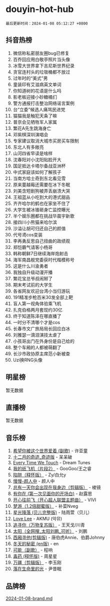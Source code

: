 # douyin-hot-hub

`最后更新时间：2024-01-08 05:12:27 +0800`

## 抖音热榜

1. 微信称私密朋友圈bug已修复
1. 百乔回应用白敬亭照片当头像
1. 冰雪大世界拿下吉尼斯世界纪录
1. 贪官连村头的垃圾桶都不放过
1. 过年时的“美式”男
1. 童装印有艾滋病英文单词
1. 你知道树的花语是什么吗
1. 影老板迎接小砂糖橘们
1. 警方通报打击整治网络谣言案例
1. 台“立委”候选人痛骂民进党
1. 猫猫我是触犯天条了嘛
1. 普京会见牺牲军人家属
1. 繁花A先生跳海身亡
1. 邓紫棋深圳演唱会
1. 专家建议取消大城市买房买车限制
1. 东北人有多敞亮
1. 山河四省早读是啥样
1. 沈春阳对小沈阳贴脸开大
1. 国足抵达卡塔尔备战亚洲杯
1. 中式家庭该如何了解孩子
1. 当南方哈士奇到东北看见雪
1. 原来蔓越莓还需要在冰下冬眠
1. 刘美含短剧狗被弄丢崩溃大哭
1. 王祖蓝从小吃到大的港式甜品
1. 齐齐哈尔的鹤也在家坐不住了
1. 大学生被冰锥砸身亡监控曝光
1. 半个娱乐圈都在挑战华晨宇新歌
1. 接四川小熊猫来哈尔滨
1. 沙溢让胡可归还自己的颜值
1. 代号鸢cos变装
1. 李再勇反思自己扭曲的政绩观
1. 郑恺霸气请客小杨哥
1. 韩称朝鲜7日继续海岸炮射击
1. 海军南昌舰党委获时代楷模称号
1. 这是什么川渝勇者
1. 我独自升级动漫开播
1. 繁花宝总爷叔闹掰了
1. 期末考试前的大学生
1. 各省网友欢迎台湾小当归游玩
1. 191精准步枪百米30发全部上靶
1. 盲人第一视角体验乘飞机
1. 扎克伯格两月套现约30亿
1. 终于知道陈泽在哪直播了
1. 一时分不清哪个才是cos
1. 长春市文广旅局局长回应白冰
1. 刘雅瑟一滴泪演技太虐了
1. 小孩哥出门在外身份是自己给的
1. 整个车厢的人都被萌翻了
1. 长沙市政协原主席范小新被查
1. Uzi换RNG头像

## 明星榜

暂无数据

## 直播榜

暂无数据

## 音乐榜

1. [希望你被这个世界爱着 (副歌)](https://sf3-cdn-tos.douyinstatic.com/obj/tos-cn-ve-2774/oUHCmWQfZlE3QQBKBeD8rCFLpJzPgCpImhsxMt) - 许亚童
1. [十二月的奇迹_奇迹版](https://sf86-cdn-tos.douyinstatic.com/obj/tos-cn-ve-2774/oMslvA9FBzGMGHnyUuoiiUjtIAXfMz6tzwByW8) - 呆呆破
1. [Every Time We Touch](https://sf6-cdn-tos.douyinstatic.com/obj/tos-cn-ve-2774/ogN6lUKQeBBfEVhIOMikG1CcJjugxk1tztZyhP) - Dream Tunes
1. [我的纸飞机（片段2）](https://sf3-cdn-tos.douyinstatic.com/obj/tos-cn-ve-2774/oM2ZrKcg2CD5AeRB2gkeXOFB1IxAGJdZPazYHf) - GooGoo/王之睿
1. [陷阱（释怀版）](https://sf3-cdn-tos.douyinstatic.com/obj/tos-cn-ve-2774/oE8C21LeZrzKLDFfQYgMzx4GAIHageG5IzayY7) - Zy/白允y
1. [慢慢-颜人中](https://sf3-cdn-tos.douyinstatic.com/obj/tos-cn-ve-2774/ocjHNfBXdBxQNC8ZGAeoLMFTUgtBg8bkExunDC) - 颜人中
1. [总有一天你会出现在我身边（剪辑版）](https://sf86-cdn-tos.douyinstatic.com/obj/tos-cn-ve-2774/oMLsHwhWW7CYoAhoWB9EXUQIzNBsfAJxpAoxCU) - 棱镜
1. [有你在 (第一次见面你的开场白)](https://sf6-cdn-tos.douyinstatic.com/obj/tos-cn-ve-2774/oAthrQ3ClJBfI57uBoFEgNDYtNCZ0TSYQQfxQ0) - 赵露思
1. [开心往前飞（开心超人联盟主题曲）](https://sf86-cdn-tos.douyinstatic.com/obj/tos-cn-ve-2774/9d8fb7c82cf1421fb93a9fe925275e0a) - VIVI
1. [梦游（1.2倍甜蜜版）](https://sf3-cdn-tos.douyinstatic.com/obj/tos-cn-ve-2774/o4gyAUm8hwufoEABmwVIiQtHsFuGzAEEWtNMzo) - 补菜Nveg
1. [星光降落 (贝儿完整版)](https://sf86-cdn-tos.douyinstatic.com/obj/tos-cn-ve-2774/okwB9hAwyAtsFFkFBzAX1hOOfQuIoMNs0W2Mwr) - 陆雨萱（贝儿）
1. [Love Lee](https://sf86-cdn-tos.douyinstatic.com/obj/tos-cn-ve-2774/o05GbkJGbCBTdDnMtB0fwOYgkeZp23vrWQDQBS) - AKMU (악뮤)
1. [追寻你（万物复苏版）](https://sf3-cdn-tos.douyinstatic.com/obj/tos-cn-ve-2774/oYeAZJsbjIDit9APmBg8u6uDUQnHmoCf3gbo74) - 王天戈/川青
1. [太阳（全网搜_太阳刘鹏_可听）](https://sf86-cdn-tos.douyinstatic.com/obj/tos-cn-ve-2774/ogWbyIQnlBFImVbeDocRdCIYtBHlbJXgfZMvgz) - 刘鹏
1. [西厢寻他(剪辑版)](https://sf86-cdn-tos.douyinstatic.com/obj/tos-cn-ve-2774/oUsAVfAQKlRNxEv5qxvIB8o5qmIWUcXbzJKJhw) - 唐伯虎Annie、伯爵Johnny
1. [冬天的秘密 (en版)](https://sf3-cdn-tos.douyinstatic.com/obj/tos-cn-ve-2774/okIuMHDdzyf3FjGK4Lphe1vfHcQaPIHAg0Z4CR) - en
1. [可能（副歌）](https://sf6-cdn-tos.douyinstatic.com/obj/tos-cn-ve-2774/cde1731888894259b333569393c2fb51) - 程响
1. [毒药 (释怀版)](https://sf86-cdn-tos.douyinstatic.com/obj/tos-cn-ve-2774/oYILMEAzspdZBIzy4frJNB8ZHPHWAhiwowd4Ad) - 周星星
1. [万疆（剪辑版）](https://sf86-cdn-tos.douyinstatic.com/obj/tos-cn-ve-2774/ooG7oVgFlDTelKCjCsTTobQvbdtj1BBQXnfZd8) - 李玉刚
1. [落在生命里的光](https://sf3-cdn-tos.douyinstatic.com/obj/tos-cn-ve-2774/d9ffa8c090124ea58bb10df9b510c01d) - 尹昔眠

## 品牌榜

[2024-01-08-brand.md](2024-01-08-brand.md)
